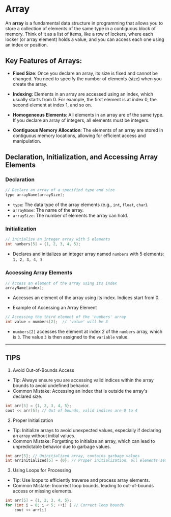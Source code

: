 # Array
An **array** is a fundamental data structure in programming that allows you to store a collection of elements of the same type in a contiguous block of memory. Think of it as a list of items, like a row of lockers, where each locker (or array element) holds a value, and you can access each one using an index or position.

## Key Features of Arrays:
- **Fixed Size**: Once you declare an array, its size is fixed and cannot be changed. You need to specify the number of elements (size) when you create the array.

- **Indexing**: Elements in an array are accessed using an index, which usually starts from 0. For example, the first element is at index 0, the second element at index 1, and so on.

- **Homogeneous Elements**: All elements in an array are of the same type. If you declare an array of integers, all elements must be integers.

- **Contiguous Memory Allocation**: The elements of an array are stored in contiguous memory locations, allowing for efficient access and manipulation.


## Declaration, Initialization, and Accessing Array Elements

### Declaration
```cpp
// Declare an array of a specified type and size
type arrayName[arraySize];
```
- `type`: The data type of the array elements (e.g., `int`, `float`, `char`).
- `arrayName`: The name of the array.
- `arraySize`: The number of elements the array can hold.

### Initialization
```cpp
// Initialize an integer array with 5 elements
int numbers[5] = {1, 2, 3, 4, 5};
```
- Declares and initializes an integer array named `numbers` with 5 elements: `1, 2, 3, 4, 5`

### Accessing Array Elements
```cpp
// Access an element of the array using its index
arrayName[index];
```
- Accesses an element of the array using its index. Indices start from 0.

- Example of Accessing an Array Element
```cpp
// Accessing the third element of the 'numbers' array
int value = numbers[2];  // 'value' will be 3
```
- `numbers[2]` accesses the element at index 2 of the `numbers` array, which is `3`. The value `3` is then assigned to the `variable` value.

---
## TIPS
1. Avoid Out-of-Bounds Access
- Tip: Always ensure you are accessing valid indices within the array bounds to avoid undefined behavior.
- Common Mistake: Accessing an index that is outside the array's declared size.

```cpp
int arr[5] = {1, 2, 3, 4, 5};
cout << arr[5]; // Out of bounds, valid indices are 0 to 4
```

2. Proper Initialization
- Tip: Initialize arrays to avoid unexpected values, especially if declaring an array without initial values.
- Common Mistake: Forgetting to initialize an array, which can lead to unpredictable behavior due to garbage values.

```cpp
int arr[5]; // Uninitialized array, contains garbage values
int arrInitialized[5] = {0}; // Proper initialization, all elements set to 0
```
3. Using Loops for Processing
- Tip: Use loops to efficiently traverse and process array elements.
- Common Mistake: Incorrect loop bounds, leading to out-of-bounds access or missing elements.

```cpp
int arr[5] = {1, 2, 3, 4, 5};
for (int i = 0; i < 5; ++i) { // Correct loop bounds
    cout << arr[i]
```
